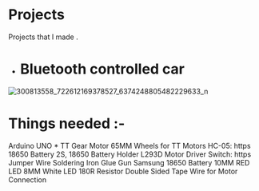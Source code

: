 # Projects
Projects that I made .
- # Bluetooth controlled car
![300813558_722612169378527_6374248805482229633_n](https://user-images.githubusercontent.com/115597382/216137290-91c13bff-7e4c-4471-8068-34a6b49c4f69.jpg)
# Things needed :-
Arduino UNO *
TT Gear Motor
65MM Wheels for TT Motors
HC-05: https
18650 Battery
2S, 18650 Battery Holder
L293D Motor Driver
Switch: https
Jumper Wire
Soldering Iron
Glue Gun
Samsung 18650 Battery
10MM RED LED
8MM White LED
180R Resistor
Double Sided Tape
Wire for Motor Connection
